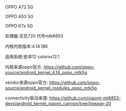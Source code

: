 OPPO A72 5G

OPPO A53 5G

OPPO K7x 5G

处理器:天玑720 代号mtk6853

内核内核版本:4.14.186

适用系统:安卓12  coloros12.1

内核来源oppo官方:
https://github.com/oppo-source/android_kernel_4.14_oppo_mtk5g

vendor来源oppo官方:
https://github.com/oppo-source/android_kernel_modules_oppo_mtk5g

connectivity驱动来源:
https://github.com/xiaomi-mt6853-devs/android_kernel_xiaomi_cannon/tree/lineage-20
